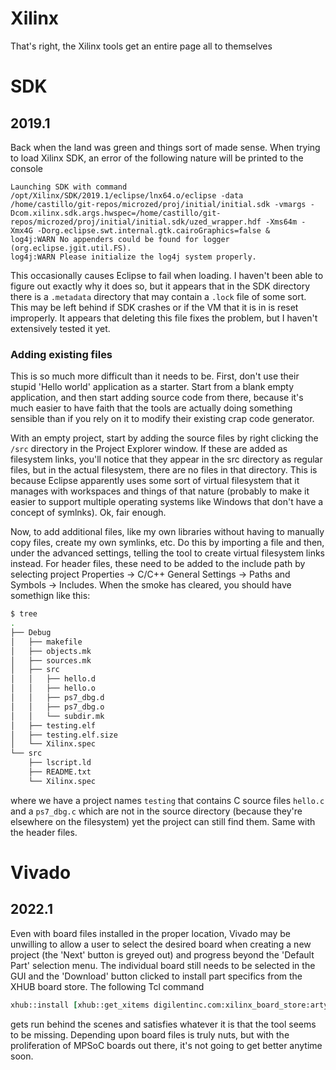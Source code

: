 # Xilinx
That's right, the Xilinx tools get an entire page all to themselves

# SDK
## 2019.1
Back when the land was green and things sort of made sense.  When trying to load
Xilinx SDK, an error of the following nature will be printed to the console
```
Launching SDK with command /opt/Xilinx/SDK/2019.1/eclipse/lnx64.o/eclipse -data /home/castillo/git-repos/microzed/proj/initial/initial.sdk -vmargs -Dcom.xilinx.sdk.args.hwspec=/home/castillo/git-repos/microzed/proj/initial/initial.sdk/uzed_wrapper.hdf -Xms64m -Xmx4G -Dorg.eclipse.swt.internal.gtk.cairoGraphics=false &
log4j:WARN No appenders could be found for logger (org.eclipse.jgit.util.FS).
log4j:WARN Please initialize the log4j system properly.
```
This occasionally causes Eclipse to fail when loading.  I haven't been able to
figure out exactly why it does so, but it appears that in the SDK directory
there is a `.metadata` directory that may contain a `.lock` file of some sort.
This may be left behind if SDK crashes or if the VM that it is in is reset
improperly.  It appears that deleting this file fixes the problem, but I haven't
extensively tested it yet.

### Adding existing files
This is so much more difficult than it needs to be. First, don't use their
stupid 'Hello world' application as a starter.  Start from a blank empty
application, and then start adding source code from there, because it's much
easier to have faith that the tools are actually doing something sensible than
if you rely on it to modify their existing crap code generator.

With an empty project, start by adding the source files by right clicking the
`/src` directory in the Project Explorer window.  If these are added as
filesystem links, you'll notice that they appear in the src directory as regular
files, but in the actual filesystem, there are no files in that directory. This
is because Eclipse apparently uses some sort of virtual filesystem that it
manages with workspaces and things of that nature (probably to make it easier to
support multiple operating systems like Windows that don't have a concept of
symlnks).  Ok, fair enough.

Now, to add additional files, like my own libraries without having to manually
copy files, create my own symlinks, etc. Do this by importing a file and then,
under the advanced settings, telling the tool to create virtual filesystem links
instead.  For header files, these need to be added to the include path by
selecting project Properties -> C/C++ General Settings -> Paths and Symbols ->
Includes.  When the smoke has cleared, you should have somethign like this:

```bash
$ tree
.
├── Debug
│   ├── makefile
│   ├── objects.mk
│   ├── sources.mk
│   ├── src
│   │   ├── hello.d
│   │   ├── hello.o
│   │   ├── ps7_dbg.d
│   │   ├── ps7_dbg.o
│   │   └── subdir.mk
│   ├── testing.elf
│   ├── testing.elf.size
│   └── Xilinx.spec
└── src
    ├── lscript.ld
    ├── README.txt
    └── Xilinx.spec
```
where we have a project names `testing` that contains C source files `hello.c`
and a `ps7_dbg.c` which are not in the source directory (because they're
elsewhere on the filesystem) yet the project can still find them.  Same with the
header files.

# Vivado
## 2022.1
Even with board files installed in the proper location, Vivado may be unwilling
to allow a user to select the desired board when creating a new project (the
'Next' button is greyed out) and progress beyond the 'Default Part' selection
menu.  The individual board still needs to be selected in the GUI and the
'Download' button clicked to install part specifics from the XHUB board store.
The following Tcl command
```tcl
xhub::install [xhub::get_xitems digilentinc.com:xilinx_board_store:arty-z7-20:1.1]
```
gets run behind the scenes and satisfies whatever it is that the tool seems to
be missing.  Depending upon board files is truly nuts, but with the
proliferation of MPSoC boards out there, it's not going to get better anytime
soon.

